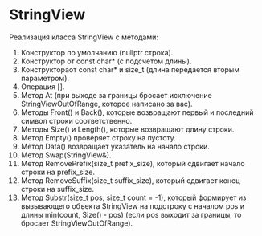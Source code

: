 # StringView

Реализация класса StringView с методами:
1) Конструктор по умолчанию (nullptr строка).
2) Конструктор от const char* (с подсчетом длины).
3) Конструктораот const char* и size_t (длина передается вторым параметром).
4) Операция [].
5) Метод At (при выходе за границы бросает исключение StringViewOutOfRange, которое написано за вас).
6) Методы Front() и Back(), которые возвращают первый и последний символ строки соответственно.
7) Методы Size() и Length(), которые возвращают длину строки.
8) Метод Empty() проверяет строку на пустоту.
9) Метод Data() возвращает указатель на начало строки.
10) Метод Swap(StringView&).
11) Метод RemovePrefix(size_t prefix_size), который сдвигает начало строки на prefix_size.
12) Метод RemoveSuffix(size_t suffix_size), который сдвигает конец строки на suffix_size.
13) Метод Substr(size_t pos, size_t count = -1), который формирует из вызывающего объекта StringView на подстроку с началом pos и длины min(count, Size() - pos) (если pos выходит за границы, то бросает StringViewOutOfRange).
